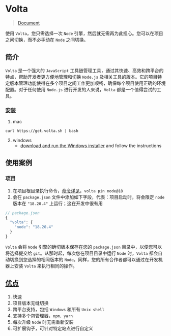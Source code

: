 # Volta

> [Document](https://docs.volta.sh/guide/getting-started)

使用 `Volta`，您只需选择一次 `Node` 引擎，然后就无需再为此担心。您可以在项目之间切换，而不必手动在 `Node` 之间切换。

## 简介

`Volta` 是一个强大的 `JavaScript` 工具链管理工具，通过其快速、高效和跨平台的特点，帮助开发者更方便地管理和切换 `Node.js` 及相关工具的版本。它的项目特定版本管理功能使得在多个项目之间工作更加顺畅，确保每个项目使用正确的环境配置。对于任何使用 `Node.js` 进行开发的人来说，`Volta` 都是一个值得尝试的工具。

### [安装](https://docs.volta.sh/guide/getting-started)

1. mac

```
curl https://get.volta.sh | bash
```

2. windows
   - [download and run the Windows installer](https://github.com/volta-cli/volta/releases/download/v1.1.1/volta-1.1.1-windows-x86_64.msi) and follow the instructions

## 使用案例

### 项目

1. 在项目根目录执行命令，[命令详见](https://docs.volta.sh/reference/pin)，`volta pin node@18`
2. 会在 `package.json` 文件中添加如下字段，代表：项目启动时，将会限定 `node` 版本在 `"18.20.4"` 上运行；这在开发中很有用

```js
// package.json
{
  "volta": {
    "node": "18.20.4"
  }
}
```

`Volta` 会将 `Node` 引擎的确切版本保存在您的 `package.json` 目录中，以便您可以将选择提交给 `git`。从那时起，每次您在项目目录中运行 `Node` 时，`Volta` 都会自动切换到您选择的相同版本的 `Node`。同样，您的所有合作者都可以通过在开发机器上安装 `Volta` 来执行相同的操作。

## [优点](https://docs.volta.sh/guide/#features)

1. 快速
2. 项目版本无缝切换
3. 跨平台支持，包括 `Windows` 和所有 `Unix shell`
4. 支持多个包管理器，`npm、yarn`
5. 每次升级 `Node` 时无需重新安装
6. 可扩展钩子，可针对特定站点进行自定义
